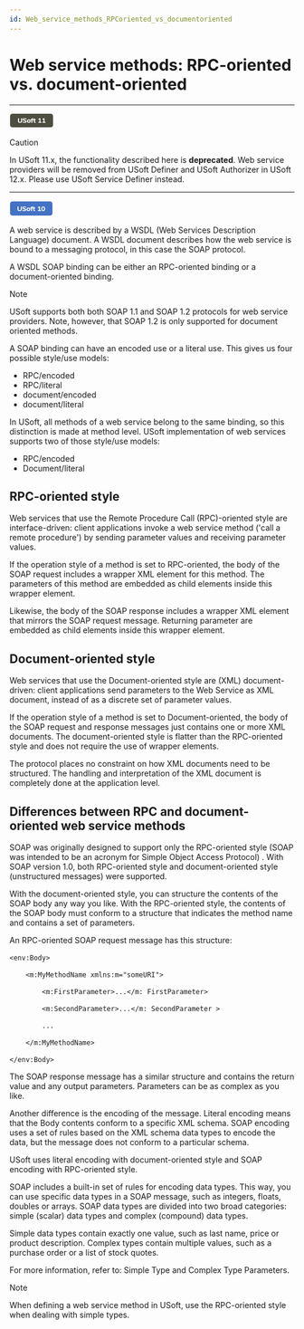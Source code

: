 ```yaml
---
id: Web_service_methods_RPCoriented_vs_documentoriented
---
```


# Web service methods: RPC-oriented vs. document-oriented

----

![](./assets/ce23356b-05b0-4dc7-839e-3bc29b317664.png)



> [!CAUTION]
> In USoft 11.x, the functionality described here is **deprecated**.
Web service providers will be removed from USoft Definer and USoft Authorizer in USoft 12.x. Please use USoft Service Definer instead.

----

![](./assets/8da989b4-0598-470f-ab26-cc0a3ca4ea6a.png)



A web service is described by a WSDL (Web Services Description Language) document. A WSDL document describes how the web service is bound to a messaging protocol, in this case the SOAP protocol.

A WSDL SOAP binding can be either an RPC-oriented binding or a document-oriented binding.

> [!NOTE]
> USoft supports both both SOAP 1.1 and SOAP 1.2 protocols for web service providers. Note, however, that SOAP 1.2 is only supported for document oriented methods.

A SOAP binding can have an encoded use or a literal use. This gives us four possible style/use models:

- RPC/encoded
- RPC/literal
- document/encoded
- document/literal

In USoft, all methods of a web service belong to the same binding, so this distinction is made at method level. USoft implementation of web services supports two of those style/use models:

- RPC/encoded
- Document/literal

## RPC-oriented style

Web services that use the Remote Procedure Call (RPC)-oriented style are interface-driven: client applications invoke a web service method ('call a remote procedure') by sending parameter values and receiving parameter values.

If the operation style of a method is set to RPC-oriented, the body of the SOAP request includes a wrapper XML element for this method. The parameters of this method are embedded as child elements inside this wrapper element.

Likewise, the body of the SOAP response includes a wrapper XML element that mirrors the SOAP request message. Returning parameter are embedded as child elements inside this wrapper element.

## Document-oriented style

Web services that use the Document-oriented style are (XML) document-driven: client applications send parameters to the Web Service as XML document, instead of as a discrete set of parameter values.

If the operation style of a method is set to Document-oriented, the body of the SOAP request and response messages just contains one or more XML documents. The document-oriented style is flatter than the RPC-oriented style and does not require the use of wrapper elements.

The protocol places no constraint on how XML documents need to be structured. The handling and interpretation of the XML document is completely done at the application level.

## Differences between RPC and document-oriented web service methods

SOAP was originally designed to support only the RPC-oriented style (SOAP was intended to be an acronym for Simple Object Access Protocol) . With SOAP version 1.0, both RPC-oriented style and document-oriented style (unstructured messages) were supported.

With the document-oriented style, you can structure the contents of the SOAP body any way you like. With the RPC-oriented style, the contents of the SOAP body must conform to a structure that indicates the method name and contains a set of parameters.

An RPC-oriented SOAP request message has this structure:

```
<env:Body>
```

```
    <m:MyMethodName xmlns:m="someURI">
```

```
        <m:FirstParameter>...</m: FirstParameter>
```

```
        <m:SecondParameter>...</m: SecondParameter >
```

```
        ...
```

```
    </m:MyMethodName>
```

```
</env:Body>
```

The SOAP response message has a similar structure and contains the return value and any output parameters. Parameters can be as complex as you like.

Another difference is the encoding of the message. Literal encoding means that the Body contents conform to a specific XML schema. SOAP encoding uses a set of rules based on the XML schema data types to encode the data, but the message does not conform to a particular schema.

USoft uses literal encoding with document-oriented style and SOAP encoding with RPC-oriented style.

SOAP includes a built-in set of rules for encoding data types. This way, you can use specific data types in a SOAP message, such as integers, floats, doubles or arrays. SOAP data types are divided into two broad categories: simple (scalar) data types and complex (compound) data types.

Simple data types contain exactly one value, such as last name, price or product description. Complex types contain multiple values, such as a purchase order or a list of stock quotes.

For more information, refer to: Simple Type and Complex Type Parameters.

> [!NOTE]
> When defining a web service method in USoft, use the RPC-oriented style when dealing with simple types.

##  